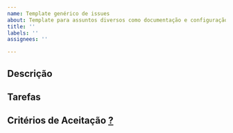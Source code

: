 ```yaml
---
name: Template genérico de issues
about: Template para assuntos diversos como documentação e configuração de ferramentas
title: ''
labels: ''
assignees: ''

---
```


## Descrição

<!-- Descrever de forma sucinta os diversos aspectos da issue: motivação e objetivo  -->
<!-- Exemplo: Com o objetivo de <motivação>, essa issue busca <objetivo> -->

## Tarefas

<!-- Enumerar as tarefas necessárias para concluir a issue -->
<!-- - [ ] Tarefa 1. -->

## Critérios de Aceitação [?](http://www.metodoagil.com/historias-de-usuario/)

<!-- Enumerar os critérios de aceitação dessa issue -->
<!-- - Exemplo 1. -->

<!-- ## Observações -->

<!-- Informações adicionais que ajudem no desenvolvimento da issue. -->
